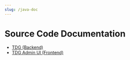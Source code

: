 ```yaml
---
slug: /java-doc
---
```


# Source Code Documentation

* [TDG (Backend)](../javadoc/tdg/doc//)
* [TDG Admin UI (Frontend)](../javadoc/tdg-admin-ui/doc//)